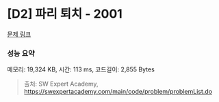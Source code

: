 # [D2] 파리 퇴치 - 2001 

[문제 링크](https://swexpertacademy.com/main/code/problem/problemDetail.do?contestProbId=AV5PzOCKAigDFAUq) 

### 성능 요약

메모리: 19,324 KB, 시간: 113 ms, 코드길이: 2,855 Bytes



> 출처: SW Expert Academy, https://swexpertacademy.com/main/code/problem/problemList.do